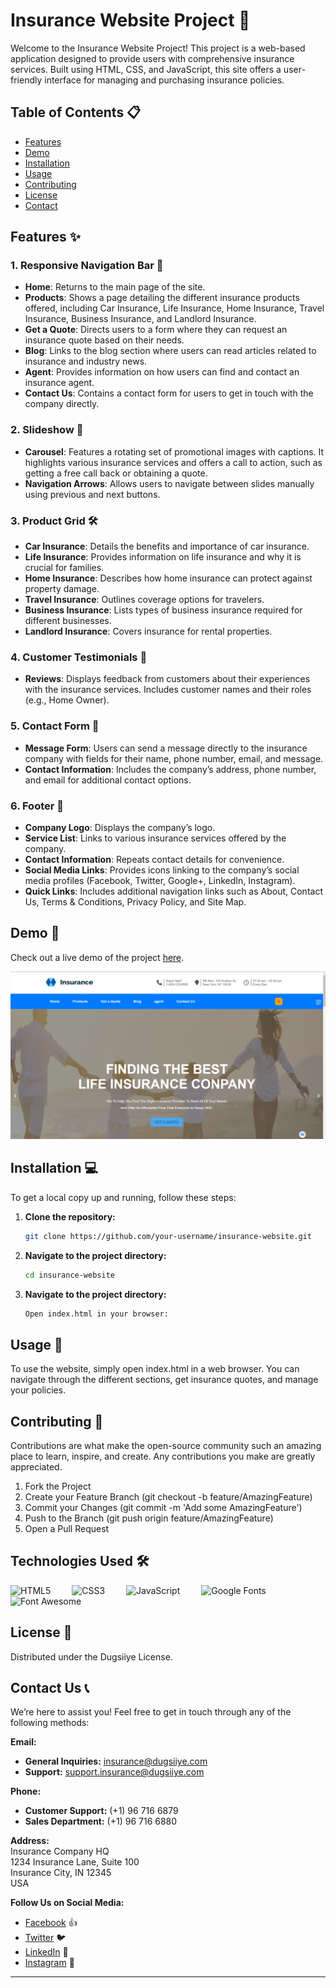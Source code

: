 # Insurance Website Project 🏢

Welcome to the Insurance Website Project! This project is a web-based application designed to provide users with comprehensive insurance services. Built using HTML, CSS, and JavaScript, this site offers a user-friendly interface for managing and purchasing insurance policies.

## Table of Contents 📋

- [Features](#features)
- [Demo](#demo)
- [Installation](#installation)
- [Usage](#usage)
- [Contributing](#contributing)
- [License](#license)
- [Contact](#contact)

## Features ✨

### 1. Responsive Navigation Bar 📱
- **Home**: Returns to the main page of the site.
- **Products**: Shows a page detailing the different insurance products offered, including Car Insurance, Life Insurance, Home Insurance, Travel Insurance, Business Insurance, and Landlord Insurance.
- **Get a Quote**: Directs users to a form where they can request an insurance quote based on their needs.
- **Blog**: Links to the blog section where users can read articles related to insurance and industry news.
- **Agent**: Provides information on how users can find and contact an insurance agent.
- **Contact Us**: Contains a contact form for users to get in touch with the company directly.

### 2. Slideshow 🎠
- **Carousel**: Features a rotating set of promotional images with captions. It highlights various insurance services and offers a call to action, such as getting a free call back or obtaining a quote.
- **Navigation Arrows**: Allows users to navigate between slides manually using previous and next buttons.

### 3. Product Grid 🛠️
- **Car Insurance**: Details the benefits and importance of car insurance.
- **Life Insurance**: Provides information on life insurance and why it is crucial for families.
- **Home Insurance**: Describes how home insurance can protect against property damage.
- **Travel Insurance**: Outlines coverage options for travelers.
- **Business Insurance**: Lists types of business insurance required for different businesses.
- **Landlord Insurance**: Covers insurance for rental properties.

### 4. Customer Testimonials 💬
- **Reviews**: Displays feedback from customers about their experiences with the insurance services. Includes customer names and their roles (e.g., Home Owner).

### 5. Contact Form 📧
- **Message Form**: Users can send a message directly to the insurance company with fields for their name, phone number, email, and message.
- **Contact Information**: Includes the company’s address, phone number, and email for additional contact options.

### 6. Footer 📍
- **Company Logo**: Displays the company’s logo.
- **Service List**: Links to various insurance services offered by the company.
- **Contact Information**: Repeats contact details for convenience.
- **Social Media Links**: Provides icons linking to the company’s social media profiles (Facebook, Twitter, Google+, LinkedIn, Instagram).
- **Quick Links**: Includes additional navigation links such as About, Contact Us, Terms & Conditions, Privacy Policy, and Site Map.

## Demo 🎥

Check out a live demo of the project [here](https://group-b-team4.vercel.app/index.html). 

![Demo Screenshot](/demo1.png)

## Installation 💻

To get a local copy up and running, follow these steps:

1. **Clone the repository:**
   ```bash
   git clone https://github.com/your-username/insurance-website.git

2. **Navigate to the project directory:**
    ```bash
    cd insurance-website
3. **Navigate to the project directory:**
   ```bash
   Open index.html in your browser:
## Usage 🚀

To use the website, simply open index.html in a web browser. You can navigate through the different sections, get insurance quotes, and manage your policies.

## Contributing 🤝

Contributions are what make the open-source community such an amazing place to learn, inspire, and create. Any contributions you make are greatly appreciated.

1. Fork the Project
2. Create your Feature Branch (git checkout -b feature/AmazingFeature)
3. Commit your Changes (git commit -m 'Add some AmazingFeature')
4. Push to the Branch (git push origin feature/AmazingFeature)
5. Open a Pull Request

## Technologies Used 🛠️

<p align="left">
    <img src="https://cdn.jsdelivr.net/gh/devicons/devicon/icons/html5/html5-original.svg" alt="HTML5" width="40" height="40" style="margin-right: 30px;" />
    <img src="https://cdn.jsdelivr.net/gh/devicons/devicon/icons/css3/css3-original.svg" alt="CSS3" width="40" height="40" style="margin-right: 30px;" />
    <img src="https://cdn.jsdelivr.net/gh/devicons/devicon/icons/javascript/javascript-original.svg" alt="JavaScript" width="40" height="40" style="margin-right: 30px;" />
    <img src="https://www.drupal.org/files/styles/grid-3-2x/public/project-images/font_awesome_logo.png?itok=26GjxSRO" alt="Google Fonts" width="40" height="40" style="margin-right: 30px;" />
    <img src="https://brandingcompass.com/wp-content/uploads/2022/10/Google_Fonts_logo-no-whitespace-1024x148.png" alt="Font Awesome" width="130" height="40" style="margin-right: 20px;" />   
</p>

## License 📜
Distributed under the Dugsiiye License. 

## Contact Us 📞

We’re here to assist you! Feel free to get in touch through any of the following methods:

**Email:**  
- **General Inquiries:** [insurance@dugsiiye.com](mailto:insurance@dugsiiye.com)  
- **Support:** [support.insurance@dugsiiye.com](mailto:support.insurance@dugsiiye.com)  

**Phone:**  
- **Customer Support:** (+1) 96 716 6879  
- **Sales Department:** (+1) 96 716 6880  

**Address:**  
Insurance Company HQ  
1234 Insurance Lane, Suite 100  
Insurance City, IN 12345  
USA  

**Follow Us on Social Media:**  
- [Facebook](https://facebook.com/yourcompany) 👍  
- [Twitter](https://twitter.com/yourcompany) 🐦  
- [LinkedIn](https://linkedin.com/company/yourcompany) 🔗  
- [Instagram](https://instagram.com/yourcompany) 📸  


---
